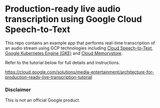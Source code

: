 # Production-ready live audio transcription using Google Cloud Speech-to-Text
This repo contains an example app that performs real-time transcription of an 
audio stream using GCP technologies including [Cloud Speech-to-Text](https://cloud.google.com/speech-to-text/), 
[Google Kubernetes Engine (GKE)](https://cloud.google.com/kubernetes-engine/) and 
[Cloud Memorystore](https://cloud.google.com/memorystore/). 

Refer to the tutorial below for full details and instructions.

https://cloud.google.com/solutions/media-entertainment/architecture-for-production-ready-live-transcription-tutorial

### Disclaimer
This is not an official Google product.
 
